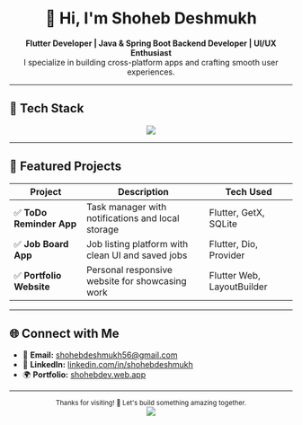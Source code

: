 <h1 align="center">👋 Hi, I'm Shoheb Deshmukh</h1>

<p align="center">
  <strong>Flutter Developer | Java & Spring Boot Backend Developer | UI/UX Enthusiast</strong><br />
  I specialize in building cross-platform apps and crafting smooth user experiences.
</p>

---

## 🚀 Tech Stack

<div align="center">
  <img src="https://skillicons.dev/icons?i=flutter,dart,firebase,mongodb,java,spring,git,github,figma" />
</div>

---

## 💼 Featured Projects

| Project | Description | Tech Used |
|--------|-------------|-----------|
| ✅ **ToDo Reminder App** | Task manager with notifications and local storage | Flutter, GetX, SQLite |
| ✅ **Job Board App** | Job listing platform with clean UI and saved jobs | Flutter, Dio, Provider |
| ✅ **Portfolio Website** | Personal responsive website for showcasing work | Flutter Web, LayoutBuilder |

---

## 🌐 Connect with Me

- 📧 **Email:** [shohebdeshmukh56@gmail.com](mailto:shohebdeshmukh56@gmail.com)  
- 💼 **LinkedIn:** [linkedin.com/in/shohebdeshmukh]([https://www.linkedin.com/in/shohebdeshmukh](https://www.linkedin.com/in/shoheb-deshmukh-1b27b1313/))  
- 🌍 **Portfolio:** [shohebdev.web.app]([https://shohebdev.web.app](https://shohebdeshmukhportfoilo.netlify.app/))

---

<p align="center">
  <sub>Thanks for visiting! 🚀 Let's build something amazing together.</sub><br />
  <img src="https://komarev.com/ghpvc/?username=shohebdeshmukh&style=flat-square&color=blue" />
</p>
